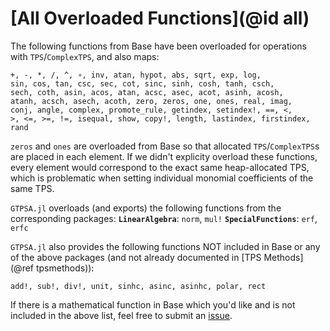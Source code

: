 # [All Overloaded Functions](@id all)
The following functions from Base have been overloaded for operations with `TPS`/`ComplexTPS`, and also maps:
```
+, -, *, /, ^, ∘, inv, atan, hypot, abs, sqrt, exp, log, 
sin, cos, tan, csc, sec, cot, sinc, sinh, cosh, tanh, csch, 
sech, coth, asin, acos, atan, acsc, asec, acot, asinh, acosh, 
atanh, acsch, asech, acoth, zero, zeros, one, ones, real, imag, 
conj, angle, complex, promote_rule, getindex, setindex!, ==, <, 
>, <=, >=, !=, isequal, show, copy!, length, lastindex, firstindex,
rand
```

`zeros` and `ones` are overloaded from Base so that allocated `TPS`/`ComplexTPS`s are placed in each element. If we didn't explicity overload these functions, every element would correspond to the exact same heap-allocated TPS, which is problematic when setting individual monomial coefficients of the same TPS.

`GTPSA.jl` overloads (and exports) the following functions from the corresponding packages:
 **`LinearAlgebra`**: `norm`, `mul!` 
**`SpecialFunctions`**: `erf`, `erfc`

`GTPSA.jl` also provides the following functions NOT included in Base or any of the above packages (and not already documented in [TPS Methods](@ref tpsmethods)):
```
add!, sub!, div!, unit, sinhc, asinc, asinhc, polar, rect
```

If there is a mathematical function in Base which you'd like and is not included in the above list, feel free to submit an [issue](https://github.com/bmad-sim/GTPSA.jl/issues).